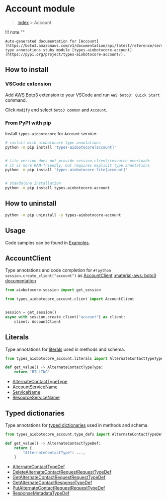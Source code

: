 # Account module

> [Index](../README.md) > Account


!!! note ""

    Auto-generated documentation for [Account](https://boto3.amazonaws.com/v1/documentation/api/latest/reference/services/account.html#Account)
    type annotations stubs module [types-aiobotocore-account](https://pypi.org/project/types-aiobotocore-account/).

## How to install

### VSCode extension

Add [AWS Boto3](https://marketplace.visualstudio.com/items?itemName=Boto3typed.boto3-ide)
extension to your VSCode and run `AWS boto3: Quick Start` command.

Click `Modify` and select `boto3 common` and `Account`.

### From PyPI with pip

Install `types-aiobotocore` for `Account` service.

```bash
# install with aiobotocore type annotations
python -m pip install 'types-aiobotocore[account]'


# Lite version does not provide session.client/resource overloads
# it is more RAM-friendly, but requires explicit type annotations
python -m pip install 'types-aiobotocore-lite[account]'


# standalone installation
python -m pip install types-aiobotocore-account
```



## How to uninstall

```bash
python -m pip uninstall -y types-aiobotocore-account
```

## Usage

Code samples can be found in [Examples](./usage.md).

## AccountClient

Type annotations and code completion for  `#!python session.create_client("account")` as [AccountClient](./client.md)
[:material-aws: boto3 documentation](https://boto3.amazonaws.com/v1/documentation/api/latest/reference/services/account.html#Account.Client)

```python title="Usage example"
from aiobotocore.session import get_session

from types_aiobotocore_account.client import AccountClient


session = get_session()
async with session.create_client("account") as client:
    client: AccountClient
```








## Literals

Type annotations for [literals](./literals.md) used in methods and schema.

```python title="Usage example"
from types_aiobotocore_account.literals import AlternateContactTypeType

def get_value() -> AlternateContactTypeType:
    return "BILLING"
```

- [AlternateContactTypeType](./literals.md#alternatecontacttypetype)
- [AccountServiceName](./literals.md#accountservicename)
- [ServiceName](./literals.md#servicename)
- [ResourceServiceName](./literals.md#resourceservicename)




## Typed dictionaries

Type annotations for [typed dictionaries](./type_defs.md) used in methods and schema.

```python title="Usage example"
from types_aiobotocore_account.type_defs import AlternateContactTypeDef

def get_value() -> AlternateContactTypeDef:
    return {
        "AlternateContactType": ...,
    }
```

- [AlternateContactTypeDef](./type_defs.md#alternatecontacttypedef)
- [DeleteAlternateContactRequestRequestTypeDef](./type_defs.md#deletealternatecontactrequestrequesttypedef)
- [GetAlternateContactRequestRequestTypeDef](./type_defs.md#getalternatecontactrequestrequesttypedef)
- [GetAlternateContactResponseTypeDef](./type_defs.md#getalternatecontactresponsetypedef)
- [PutAlternateContactRequestRequestTypeDef](./type_defs.md#putalternatecontactrequestrequesttypedef)
- [ResponseMetadataTypeDef](./type_defs.md#responsemetadatatypedef)

